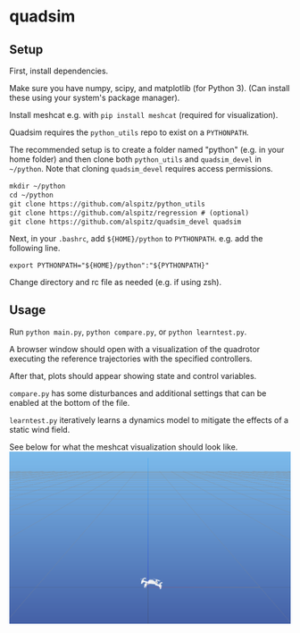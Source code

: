 # quadsim

## Setup

First, install dependencies.

Make sure you have numpy, scipy, and matplotlib (for Python 3).
(Can install these using your system's package manager).

Install meshcat e.g. with `pip install meshcat` (required for visualization).

Quadsim requires the `python_utils` repo to exist on a `PYTHONPATH`.

The recommended setup is to create a folder named "python" (e.g. in your home folder) and then clone both `python_utils` and `quadsim_devel` in `~/python`.
Note that cloning `quadsim_devel` requires access permissions.

```
mkdir ~/python
cd ~/python
git clone https://github.com/alspitz/python_utils
git clone https://github.com/alspitz/regression # (optional)
git clone https://github.com/alspitz/quadsim_devel quadsim
```

Next, in your `.bashrc`, add `${HOME}/python` to `PYTHONPATH`.
e.g. add the following line.
```
export PYTHONPATH="${HOME}/python":"${PYTHONPATH}"
```

Change directory and rc file as needed (e.g. if using zsh).

## Usage

Run `python main.py`, `python compare.py`, or `python learntest.py`.

A browser window should open with a visualization of the quadrotor executing the reference trajectories with the specified controllers.

After that, plots should appear showing state and control variables.

`compare.py` has some disturbances and additional settings that can be enabled at the bottom of the file.

`learntest.py` iteratively learns a dynamics model to mitigate the effects of a static wind field.

See below for what the meshcat visualization should look like.
![Meshcat visualization](media/meshcat-cf.png)
